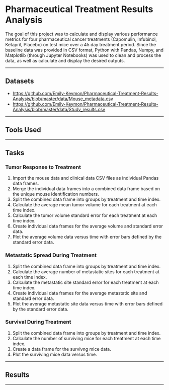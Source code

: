 # Pharmaceutical Treatment Results Analysis

The goal of this project was to calculate and display various performance metrics for four pharmaceutical cancer treatments (Capomulin, Infubinol, Ketapril, Placebo) on test mice over a 45 day treatment period. Since the baseline data was provided in CSV format, Python with Pandas, Numpy, and Matplotlib (through Jupyter Notebooks) was used to clean and process the data, as well as calculate and display the desired outputs.

---
## Datasets
* https://github.com/Emily-Keymon/Pharmaceutical-Treatment-Results-Analysis/blob/master/data/Mouse_metadata.csv
* https://github.com/Emily-Keymon/Pharmaceutical-Treatment-Results-Analysis/blob/master/data/Study_results.csv


---
## Tools Used


---
## Tasks
### Tumor Response to Treatment
1.  Import the mouse data and clinical data CSV files as individual Pandas data frames.
2.  Merge the individual data frames into a combined data frame based on the unique mouse identification numbers.
3.  Split the combined data frame into groups by treatment and time index.
4.  Calculate the average mean tumor volume for each treatment at each time index.
5.  Calculate the tumor volume standard error for each treatment at each time index.
6.  Create individual data frames for the average volume and standard error data.
7.  Plot the average volume data versus time with error bars defined by the standard error data.

### Metastatic Spread During Treatment
1.  Split the combined data frame into groups by treatment and time index.
2.  Calculate the average number of metastatic sites for each treatment at each time index.
3.  Calculate the metastatic site standard error for each treatment at each time index.
4.  Create individual data frames for the average metastatic site and standard error data.
5.  Plot the average metastatic site data versus time with error bars defined by the standard error data.  

### Survival During Treatment
1.  Split the combined data frame into groups by treatment and time index.
2.  Calculate the number of surviving mice for each treatment at each time index.
3.  Create a data frame for the survivng mice data.
4.  Plot the surviving mice data versus time.

---
## Results


---

